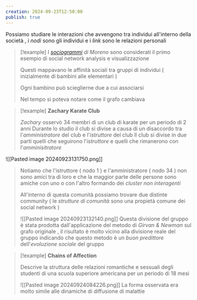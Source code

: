 ```yaml
---
creation: 2024-09-23T12:50:00
publish: true
---
```

Possiamo studiare le interazioni che avvengono tra individui all'interno della società , i *nodi* sono gli individui e i *link* sono le relazioni personali 

>[!example] 
I *[sociogrammi](https://en.wikipedia.org/wiki/Sociogram) di Moreno* sono considerati il primo esempio di social network analysis e visualizzazione
>
>Questi mappavano le affinità sociali tra gruppi di individui ( inizialmente di bambini alle elementari )
>
>Ogni bambino può scieglierne due a cui associarsi 
>
>Nel tempo si poteva notare come il grafo cambiava 

>[!example] 
>**Zachary Karate Club** 
>
>*Zachary* osservò 34 membri di un club di karate per un periodo di 2 anni 
>Durante lo studio il club si divise a causa di un disaccordo tra l'*amministratore* del club e l'*istruttore* del club 
>Il club si divise in due parti quelli che seguirono l'*istruttore* e quelli che rimanerono con l'*amminisitratore* 
>
![[Pasted image 20240923131750.png]]
>
>Notiamo che l'istruttore ( nodo 1 ) e l'amministratore ( nodo 34 ) non sono amici tra di loro e che la maggior parte delle persone sono amiche con uno o con l'altro formando dei *cluster non interagenti*  
>
>All'interno di questa comunità possiamo trovare due distinte community ( le *strutture di comunità* sono una propietà comune dei social network )
>
>![[Pasted image 20240923132140.png]]
>Questa divisione del gruppo è stata prodotta dall'applicazione del metodo di *Girvan & Newman* sul grafo originale , il risultato è molto vicino alla divisione reale del gruppo indicando che questo metodo è un *buon predittore* dell'*evoluzione sociale* del gruppo

>[!example] 
>**Chains of Affection**
>
>Descrive la struttura delle relazioni romantiche e sessuali degli studenti di una scuola superiore americana per un periodo di 18 mesi 
>
>![[Pasted image 20240924084226.png]]
>La forma osservata era molto simile alle dinamiche di diffusione di malattie 

